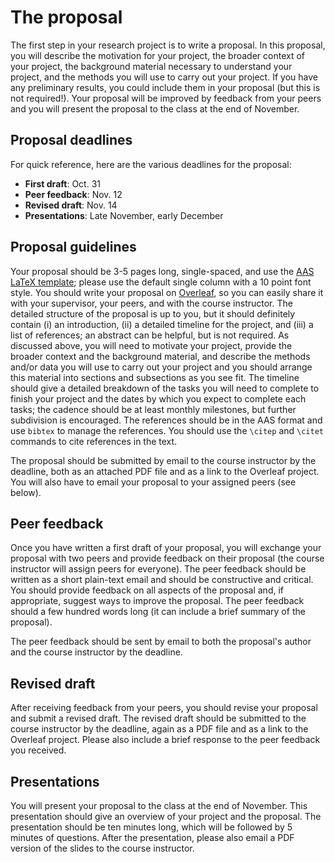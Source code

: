 # The proposal

The first step in your research project is to write a proposal. In this proposal, you 
will describe the motivation for your project, the broader context of your project,
the background material necessary to understand your project, 
and the methods you will use to carry out your project. If you have any preliminary
results, you could include them in your proposal (but this is not required!). Your 
proposal will be improved by feedback from your peers and you will present the 
proposal to the class at the end of November.

## Proposal deadlines

For quick reference, here are the various deadlines for the proposal:

* **First draft**: Oct. 31
* **Peer feedback**: Nov. 12
* **Revised draft**: Nov. 14
* **Presentations**: Late November, early December

## Proposal guidelines

Your proposal should be 3-5 pages long, single-spaced, and use the 
[AAS LaTeX template](https://journals.aas.org/authors/aastex/aasguide.html); please 
use the default single column with a 10 point font style. You should write your 
proposal on [Overleaf](https://www.overleaf.com/), so you 
can easily share it with your supervisor, your peers, and with the course instructor. The 
detailed structure of the proposal is up to you, but it should definitely contain 
(i) an introduction, (ii) a detailed timeline for the project, and (iii) a list of
references; an abstract can be helpful, but is not required. 
As discussed above, you will need to motivate your project, provide the 
broader context and the background material, and describe the methods and/or data 
you will use to carry out your project and you should arrange this material into 
sections and subsections as you see fit. The timeline should give a detailed breakdown
of the tasks you will need to complete to finish your project and the dates by which
you expect to complete each tasks; the cadence should be at least monthly milestones, 
but further subdivision is encouraged. The references should be in the AAS format and
use ``bibtex`` to manage the references. You should use the ``\citep`` and ``\citet``
commands to cite references in the text.

The proposal should be submitted by email to the course instructor by the deadline, 
both as an attached PDF file and as a link to the Overleaf project. You will also have 
to email your proposal to your assigned peers (see below).

## Peer feedback

Once you have written a first draft of your proposal, you will exchange your proposal
with two peers and provide feedback on their proposal (the course instructor will 
assign peers for everyone). The peer feedback should be written as a short plain-text
email and should be constructive and critical. You should provide feedback on
all aspects of the proposal and, if appropriate, suggest ways to improve the proposal. 
The peer feedback should a few hundred words long (it can include a brief summary of 
the proposal).

The peer feedback should be sent by email to both the 
proposal's author and the course instructor by the deadline.

## Revised draft

After receiving feedback from your peers, you should revise your proposal and submit
a revised draft. The revised draft should be submitted to the course instructor by the
deadline, again as a PDF file and as a link to the Overleaf project. Please also include
a brief response to the peer feedback you received.

## Presentations

You will present your proposal to the class at the end of November. This presentation 
should give an overview of your project and the proposal. The presentation should be 
ten minutes long, which will be followed by 5 minutes of questions. After the 
presentation, please also email a PDF version of the slides to the course instructor.